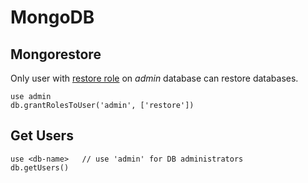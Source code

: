 # MongoDB

## Mongorestore

Only user with [restore role](https://docs.mongodb.com/manual/reference/built-in-roles/#backup-and-restoration-roles) on *admin* database can restore databases.

```
use admin
db.grantRolesToUser('admin', ['restore'])
```

## Get Users

```
use <db-name>   // use 'admin' for DB administrators
db.getUsers()
```
